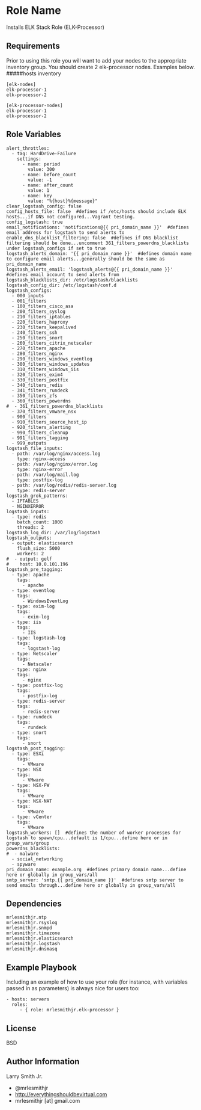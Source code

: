 Role Name
=========

Installs ELK Stack Role (ELK-Processor)

Requirements
------------

Prior to using this role you will want to add your nodes to the appropriate inventory group. You should create 2 elk-processor nodes. Examples below.
#####hosts inventory
````
[elk-nodes]
elk-processor-1
elk-processor-2

[elk-processor-nodes]
elk-processor-1
elk-processor-2
````

Role Variables
--------------

````
alert_throttles:
  - tag: HardDrive-Failure
    settings:
      - name: period
        value: 300
      - name: before_count
        value: -1
      - name: after_count
        value: 1
      - name: key
        value: "%{host}%{message}"
clear_logstash_config: false
config_hosts_file: false  #defines if /etc/hosts should include ELK hosts...if DNS not configured...Vagrant testing.
config_logstash: true
email_notifications: 'notifications@{{ pri_domain_name }}'  #defines email address for logstash to send alerts to
enable_dns_blacklist_filtering: false  #defines if DNS blacklist filtering should be done...uncomment 361_filters_powerdns_blacklists under logstash_configs if set to true
logstash_alerts_domain: '{{ pri_domain_name }}'  #defines domain name to configure email alerts...generally should be the same as pri_domain_name
logstash_alerts_email: 'logstash_alerts@{{ pri_domain_name }}'  #defines email account to send alerts from
logstash_blacklists_dir: /etc/logstash/blacklists
logstash_config_dir: /etc/logstash/conf.d
logstash_configs:
  - 000_inputs
  - 001_filters
  - 100_filters_cisco_asa
  - 200_filters_syslog
  - 210_filters_iptables
  - 220_filters_haproxy
  - 230_filters_keepalived
  - 240_filters_ssh
  - 250_filters_snort
  - 260_filters_citrix_netscaler
  - 270_filters_apache
  - 280_filters_nginx
  - 290_filters_windows_eventlog
  - 300_filters_windows_updates
  - 310_filters_windows_iis
  - 320_filters_exim4
  - 330_filters_postfix
  - 340_filters_redis
  - 341_filters_rundeck
  - 350_filters_zfs
  - 360_filters_powerdns
#  - 361_filters_powerdns_blacklists
  - 370_filters_vmware_nsx
  - 900_filters
  - 910_filters_source_host_ip
  - 920_filters_alerting
  - 990_filters_cleanup
  - 991_filters_tagging
  - 999_outputs
logstash_file_inputs:
  - path: /var/log/nginx/access.log
    type: nginx-access
  - path: /var/log/nginx/error.log
    type: nginx-error
  - path: /var/log/mail.log
    type: postfix-log
  - path: /var/log/redis/redis-server.log
    type: redis-server
logstash_grok_patterns:
  - IPTABLES
  - NGINXERROR
logstash_inputs:
  - type: redis
    batch_count: 1000
    threads: 2
logstash_log_dir: /var/log/logstash
logstash_outputs:
  - output: elasticsearch
    flush_size: 5000
    workers: 2
#  - output: gelf
#    host: 10.0.101.196
logstash_pre_tagging:
  - type: apache
    tags:
      - apache
  - type: eventlog
    tags:
      - WindowsEventLog
  - type: exim-log
    tags:
      - exim-log
  - type: iis
    tags:
      - IIS
  - type: logstash-log
    tags:
      - logstash-log
  - type: Netscaler
    tags:
      - Netscaler
  - type: nginx
    tags:
      - nginx
  - type: postfix-log
    tags:
      - postfix-log
  - type: redis-server
    tags:
      - redis-server
  - type: rundeck
    tags:
      - rundeck
  - type: snort
    tags:
      - snort
logstash_post_tagging:
  - type: ESXi
    tags:
      - VMware
  - type: NSX
    tags:
      - VMware
  - type: NSX-FW
    tags:
      - VMware
  - type: NSX-NAT
    tags:
      - VMware
  - type: vCenter
    tags:
      - VMware
logstash_workers: []  #defines the number of worker processes for logstash to spawn/cpu...default is 1/cpu...define here or in group_vars/group
powerdns_blacklists:
#  - malware
  - social_networking
  - spyware
pri_domain_name: example.org  #defines primary domain name...define here or globally in group_vars/all
smtp_server: 'smtp.{{ pri_domain_name }}'  #defines smtp server to send emails through...define here or globally in group_vars/all
````

Dependencies
------------

````
mrlesmithjr.ntp
mrlesmithjr.rsyslog
mrlesmithjr.snmpd
mrlesmithjr.timezone
mrlesmithjr.elasticsearch
mrlesmithjr.logstash
mrlesmithjr.dnsmasq
````

Example Playbook
----------------

Including an example of how to use your role (for instance, with variables passed in as parameters) is always nice for users too:

    - hosts: servers
      roles:
         - { role: mrlesmithjr.elk-processor }

License
-------

BSD

Author Information
------------------

Larry Smith Jr.
- @mrlesmithjr
- http://everythingshouldbevirtual.com
- mrlesmithjr [at] gmail.com

